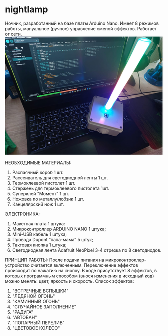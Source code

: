 # nightlamp

Ночник, разработанный на базе платы Arduino Nano. Имеет 8 режимов работы, мануальное (ручное) управление сменой эффектов. Работает от сети. 
![ОПИСАНИЕ УСТРОЙСТВА:](https://github.com/Tihkon/nightlamp/blob/main/Pictures/Final%20view.jpg)

НЕОБХОДИМЫЕ МАТЕРИАЛЫ:
1. Распаячный короб 1 шт.
2. Рассеиватель для светодиодной ленты 1 шт.
3. Термоклеевой пистолет 1 шт.
4. Стержень для термоклеевого пистолета 1шт.
5. Суперклей "Момент" 1 шт.
6. Ножовка по металлу/лобзик 1 шт.
7. Канцелярский нож 1 шт.

ЭЛЕКТРОНИКА:
1.	Макетная плата 1 штука:
2.	Микроконтроллер  ARDUINO NANO 1 штука;
3.	Mini-USB кабель 1 штука;
4.	Провода Dupont ”папа-мама” 5 штук;
5.	Тактовая кнопка 1 штука;
6.	Светодиодная лента Adafruit NeoPixel 3-4 отрезка по 8 светодиодов.

ПРИНЦИП РАБОТЫ:
После подачи питания на микроконтроллер- устройство считается включенным. Переключение эффектов происходит по нажатию на кнопку. В коде присутствует 8 эффектов, в которых программным способом (внося изменения в исходный код) можно менять: цвет, яркость и скорость.
Список эффектов:
1.	"ВСТРЕЧНЫЕ ВСПЫШКИ"
2.	"ЛЕДЯНОЙ ОГОНЬ"
3.	"КАМИННЫЙ ОГОНЬ"
4.	"СЛУЧАЙНОЕ ЗАПОЛНЕНИЕ"
5.	"РАДУГА"
6.	"АВТОБАН"
7.	"ПОПАРНЫЙ ПЕРЕЛИВ"
8.	"ЦВЕТОВОЕ КОЛЕСО"
